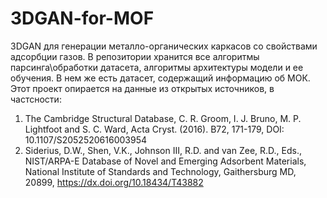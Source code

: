 # 3DGAN-for-MOF
3DGAN для генерации металло-органических каркасов со свойствами адсорбции газов. В репозитории хранится все алгоритмы парсинга\обработки датасета, алгоритмы архитектуры модели и ее обучения. В нем же есть датасет, содержащий информацию об МОК.
Этот проект опирается на данные из открытых источников, в частсности:
1. The Cambridge Structural Database, C. R. Groom, I. J. Bruno, M. P. Lightfoot and S. C. Ward, Acta Cryst. (2016). B72, 171-179, DOI: 10.1107/S2052520616003954
2. Siderius, D.W., Shen, V.K., Johnson III, R.D. and van Zee, R.D., Eds., NIST/ARPA-E Database of Novel and Emerging Adsorbent Materials, National Institute of Standards and Technology, Gaithersburg MD, 20899, https://dx.doi.org/10.18434/T43882

